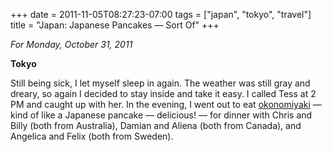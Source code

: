 +++
date = 2011-11-05T08:27:23-07:00
tags = ["japan", "tokyo", "travel"]
title = "Japan: Japanese Pancakes &mdash; Sort Of"
+++

*For Monday, October 31, 2011*

**Tokyo**

Still being sick, I let myself sleep in again. The weather was still gray and dreary, so again I decided to stay inside and take it easy. I called Tess at 2 PM and caught up with her. In the evening, I went out to eat [okonomiyaki](https://www.google.com/search?q=okonomiyaki) &mdash; kind of like a Japanese pancake &mdash; delicious! &mdash; for dinner with Chris and Billy (both from Australia), Damian and Aliena (both from Canada), and Angelica and Felix (both from Sweden).
